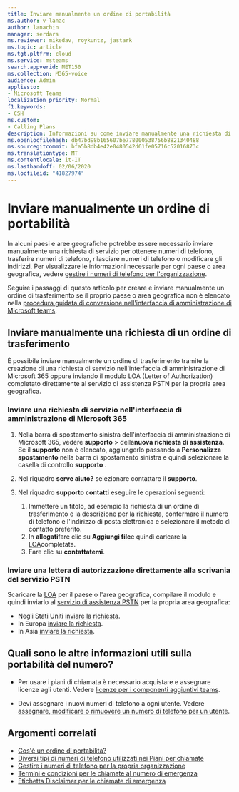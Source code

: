 ```yaml
---
title: Inviare manualmente un ordine di portabilità
ms.author: v-lanac
author: lanachin
manager: serdars
ms.reviewer: mikedav, roykuntz, jastark
ms.topic: article
ms.tgt.pltfrm: cloud
ms.service: msteams
search.appverid: MET150
ms.collection: M365-voice
audience: Admin
appliesto:
- Microsoft Teams
localization_priority: Normal
f1.keywords:
- CSH
ms.custom:
- Calling Plans
description: Informazioni su come inviare manualmente una richiesta di un ordine di trasferimento.
ms.openlocfilehash: db47bd98b165607be778000538756b8821340488
ms.sourcegitcommit: bfa5b8db4e42e0480542d61fe05716c52016873c
ms.translationtype: MT
ms.contentlocale: it-IT
ms.lasthandoff: 02/06/2020
ms.locfileid: "41827974"
---
```

# <a name="manually-submit-a-port-order"></a>Inviare manualmente un ordine di portabilità

In alcuni paesi e aree geografiche potrebbe essere necessario inviare manualmente una richiesta di servizio per ottenere numeri di telefono, trasferire numeri di telefono, rilasciare numeri di telefono o modificare gli indirizzi. Per visualizzare le informazioni necessarie per ogni paese o area geografica, vedere [gestire i numeri di telefono per l'organizzazione](../manage-phone-numbers-for-your-organization/manage-phone-numbers-for-your-organization.md).

Seguire i passaggi di questo articolo per creare e inviare manualmente un ordine di trasferimento se il proprio paese o area geografica non è elencato nella [procedura guidata di conversione nell'interfaccia di amministrazione di Microsoft teams](transfer-phone-numbers-to-teams.md).

## <a name="manually-submit-a-port-order-request"></a>Inviare manualmente una richiesta di un ordine di trasferimento

È possibile inviare manualmente un ordine di trasferimento tramite la creazione di una richiesta di servizio nell'interfaccia di amministrazione di Microsoft 365 oppure inviando il modulo LOA (Letter of Authorization) completato direttamente al servizio di assistenza PSTN per la propria area geografica.

### <a name="submit-a-service-request-in-the-microsoft-365-admin-center"></a>Inviare una richiesta di servizio nell'interfaccia di amministrazione di Microsoft 365

1. Nella barra di spostamento sinistra dell'interfaccia di amministrazione di Microsoft 365, vedere **supporto** > della**nuova richiesta di assistenza**.  Se il **supporto** non è elencato, aggiungerlo passando a **Personalizza spostamento** nella barra di spostamento sinistra e quindi selezionare la casella di controllo **supporto** .
2. Nel riquadro **serve aiuto?** selezionare contattare il **supporto**.
3. Nel riquadro **supporto contatti** eseguire le operazioni seguenti:

    1. Immettere un titolo, ad esempio la richiesta di un ordine di trasferimento e la descrizione per la richiesta, confermare il numero di telefono e l'indirizzo di posta elettronica e selezionare il metodo di contatto preferito.
    2. In **allegati**fare clic su **Aggiungi file**e quindi caricare la [LOA](../manage-phone-numbers-for-your-organization/manage-phone-numbers-for-your-organization.md#letters-of-authorization-loas-for-transferring-numbers)completata.
    3. Fare clic su **contattatemi**.

### <a name="send-your-letter-of-authorization-directly-to-the-pstn-service-desk"></a>Inviare una lettera di autorizzazione direttamente alla scrivania del servizio PSTN

Scaricare la [LOA](../manage-phone-numbers-for-your-organization/manage-phone-numbers-for-your-organization.md#letters-of-authorization-loas-for-transferring-numbers) per il paese o l'area geografica, compilare il modulo e quindi inviarlo al [servizio di assistenza PSTN](../manage-phone-numbers-for-your-organization/contact-pstn-service-desk.md) per la propria area geografica:

- Negli Stati Uniti [inviare la richiesta](mailto:ptn@microsoft.com).
- In Europa [inviare la richiesta](mailto:ptneu@microsoft.com).
- In Asia [inviare la richiesta](mailto:ptnapac@microsoft.com).
  
## <a name="what-else-should-you-know-about-number-porting"></a>Quali sono le altre informazioni utili sulla portabilità del numero?

- Per usare i piani di chiamata è necessario acquistare e assegnare licenze agli utenti. Vedere [licenze per i componenti aggiuntivi teams](../teams-add-on-licensing/microsoft-teams-add-on-licensing.md).
    
- Devi assegnare i nuovi numeri di telefono a ogni utente. Vedere [assegnare, modificare o rimuovere un numero di telefono per un utente](../assign-change-or-remove-a-phone-number-for-a-user.md).

## <a name="related-topics"></a>Argomenti correlati

- [Cos'è un ordine di portabilità?](port-order-overview.md)
- [Diversi tipi di numeri di telefono utilizzati nei Piani per chiamate](../different-kinds-of-phone-numbers-used-for-calling-plans.md)
- [Gestire i numeri di telefono per la propria organizzazione](../manage-phone-numbers-for-your-organization/manage-phone-numbers-for-your-organization.md)
- [Termini e condizioni per le chiamate al numero di emergenza](../emergency-calling-terms-and-conditions.md)
- [Etichetta Disclaimer per le chiamate di emergenza](https://github.com/MicrosoftDocs/OfficeDocs-SkypeForBusiness/blob/live/Teams/downloads/emergency-calling/emergency-calling-label-(en-us)-(v.1.0).zip?raw=true)
